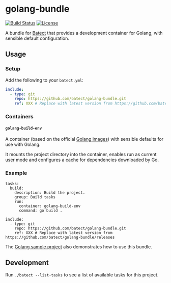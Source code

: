 # golang-bundle

[![Build Status](https://img.shields.io/github/workflow/status/batect/golang-bundle/Pipeline/main)](https://github.com/batect/golang-bundle/actions?query=workflow%3APipeline+branch%3Amain)
[![License](https://img.shields.io/github/license/batect/golang-bundle.svg)](https://opensource.org/licenses/Apache-2.0)

A bundle for [Batect](https://batect.dev) that provides a development container for Golang, with sensible default configuration.

## Usage

### Setup

Add the following to your `batect.yml`:

```yaml
include:
  - type: git
    repo: https://github.com/batect/golang-bundle.git
    ref: XXX # Replace with latest version from https://github.com/batect/golang-bundle/releases
```

### Containers

#### `golang-build-env`

A container (based on the official [Golang images](https://hub.docker.com/_/golang)) with sensible defaults for use with Golang.

It mounts the project directory into the container, enables run as current user mode and configures a cache for dependencies downloaded by Go.

### Example

```
tasks:
  build:
    description: Build the project.
    group: Build tasks
    run:
      container: golang-build-env
      command: go build .

include:
  - type: git
    repo: https://github.com/batect/golang-bundle.git
    ref: XXX # Replace with latest version from https://github.com/batect/golang-bundle/releases
```

The [Golang sample project](https://github.com/batect/batect-sample-golang) also demonstrates how to use this bundle.

## Development

Run `./batect --list-tasks` to see a list of available tasks for this project.
